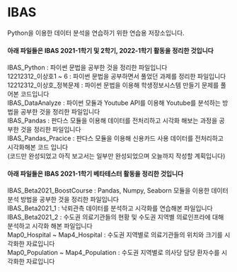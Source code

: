 # IBAS
Python을 이용한 데이터 분석을 연습하기 위한 연습용 저장소입니다.

<h4>아래 파일들은 IBAS 2021-1학기 및 2학기, 2022-1학기 활동을 정리한 것입니다</h4>
IBAS_Python : 파이썬 문법을 공부한 것을 정리한 파일입니다<br />
12212312_이상호1 ~ 6 : 파이썬 문법을 공부하면서 풀었던 과제를 정리한 파일입니다<br />
12212312_이상호_정복문제 : 파이썬 문법을 이용해 학생정보시스템 만들기 문제를 풀어본 코드입니다<br />
IBAS_DataAnalyze : 파이썬 모듈과 Youtube API를 이용해 Youtube를 분석하는 방법을 공부한 것을 정리한 파일입니다<br />
IBAS_Pandas : 판다스 모듈을 이용해 데이터를 전처리하고 시각화 해보는 과정을 공부한 것을 정리한 파일입니다<br />
IBAS_Pandas_Pracice : 판다스 모듈을 이용해 신용카드 사용 데이터를 전처리하고 시각화해본 코드 입니다<br />
(코드만 완성되었고 아직 보고서는 일부만 완성되었으며 오늘까지 작성할 계획입니다)<br />

<h4>아래 파일들은 IBAS 2021-1학기 베타테스터 활동을 정리한 것입니다</h4>
IBAS_Beta2021_BoostCourse : Pandas, Numpy, Seaborn 모듈을 이용한 데이터 분석 방법을 공부한 것을 정리한 파일입니다<br />
IBAS_Beta2021_1 : 낙뢰관측 데이터를 분석하고 시각화를 연습해본 파일입니다<br />
IBAS_Beta2021_2 : 수도권 의료기관들의 현황 및 수도권 지역별 의료인프라에 대해 분석하고 시각화 해본 파일입니다<br />
Map0_Hospital ~ Map4_Hospital : 수도권 지역별로 의료기관들의 위치와 크기를 시각화한 자료입니다<br />
Map0_Population ~ Map4_Population : 수도권 지역별로 의사당 담당 환자수를 시각화한 자료입니다<br />
